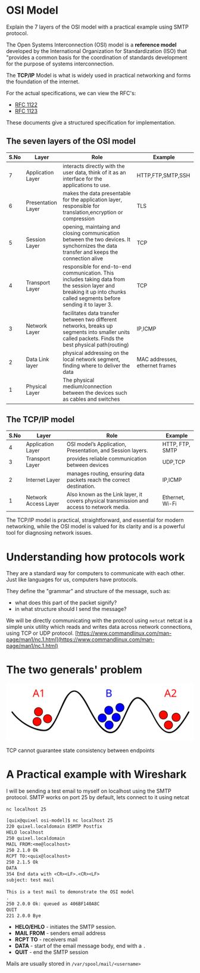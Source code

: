 # OSI Model 

Explain the 7 layers of the OSI model with a practical example using SMTP protocol.



The Open Systems Interconnection (OSI) model is a **reference model** developed by the International Organization for Standardization (ISO) that "provides a common basis for the coordination of standards development for the purpose of systems interconnection.

The **TCP/IP** Model is what is widely used in practical networking and forms the foundation of the internet.

For the actual specifications, we can view the RFC's: 

- [RFC 1122](https://www.rfc-editor.org/rfc/rfc1122)
- [RFC 1123](https://www.rfc-editor.org/rfc/rfc1123)

These documents give a structured specification for implementation.


## The seven layers of the OSI model

| S.No | Layer | Role | Example |
| ---  | ---   | ---- | ---               |
| 7    | Application Layer | interacts directly with the user data, think of it as an interface for the applications to use. | HTTP,FTP,SMTP,SSH |
| 6    | Presentation Layer | makes the data presentable for the application layer, responsible for translation,encryption or compression | TLS | 
| 5    | Session Layer | opening, maintaing and closing communication between the two devices. It synchornizes the data transfer and keeps the connection alive | TCP |
| 4    | Transport Layer | responsible for end-to-end communication. This includes taking data from the session layer and breaking it up into chunks called segments before sending it to layer 3. | TCP | 
| 3    | Network Layer   | facilitates data transfer between two different networks, breaks up segments into smaller units called packets. Finds the best physical path(routing) | IP,ICMP | 
| 2    | Data Link layer | physical addressing on the local network segment, finding where to deliver the data | MAC addresses, ethernet frames | 
| 1    | Physical Layer  | The physical medium/connection between the devices such as cables and switches | | 

## The TCP/IP model 

| S.No | Layer | Role | Example |
| ---  | ---   | ---- | ---     |
| 4    | Application Layer | OSI model’s Application, Presentation, and Session layers. | HTTP, FTP, SMTP |
| 3    | Transport Layer   | provides reliable communication between devices | UDP,TCP | 
| 2    | Internet Layer    | manages routing, ensuring data packets reach the correct destination.  | IP,ICMP | 
| 1    | Network Access Layer |  Also known as the Link layer, it covers physical transmission and access to network media. | Ethernet, Wi-Fi | 

The TCP/IP model is practical, straightforward, and essential for modern networking, while the OSI model is valued for its clarity and is a powerful tool for diagnosing network issues.

# Understanding how protocols work 

They are a standard way for computers to communicate with each other. Just like languages for us, computers have protocols.

They define the "grammar" and structure of the message, such as:
- what does this part of the packet signify? 
- in what structure should I send the message?

We will be directly communicating with the protocol using `netcat`
netcat is a simple unix utility which reads and writes data across network connections, using TCP or UDP protocol.
[https://www.commandlinux.com/man-page/man1/nc.1.html](https://www.commandlinux.com/man-page/man1/nc.1.html)

# The two generals' problem 

![image](2-generals.png)

TCP cannot guarantee state consistency between endpoints

# A Practical example with Wireshark

I will be sending a test email to myself on localhost using the SMTP protocol. SMTP works on port 25 by default, lets connect to it using netcat 

`nc localhost 25`

```
[quix@quixel osi-model]$ nc localhost 25
220 quixel.localdomain ESMTP Postfix
HELO localhost
250 quixel.localdomain
MAIL FROM:<me@localhost> 
250 2.1.0 Ok
RCPT TO:<quix@localhost>
250 2.1.5 Ok
DATA
354 End data with <CR><LF>.<CR><LF>
subject: test mail

This is a test mail to demonstrate the OSI model
.
250 2.0.0 Ok: queued as 406BF140A8C
QUIT
221 2.0.0 Bye
```



- **HELO/EHLO** - initiates the SMTP session. 
- **MAIL FROM** - senders email address 
- **RCPT TO** - receivers mail 
- **DATA** - start of the email message body, end with a `.`
- **QUIT** - end the SMTP session

Mails are usually stored in `/var/spool/mail/<username>`

